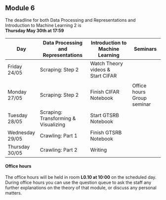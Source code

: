 
## Module 6

The deadline for both Data Processing and Representations and Introduction to Machine Learning 2 is<br>**Thursday May 30th at 17:59**

| Day                | Data Processing<br>and Representations | Introduction to<br>Machine Learning | Seminars          |
| ------------------ | ---------------------------- | ----------------------------------- | --------------------------- |
| Friday<br>24/05    | Scraping: Step 2             | Watch Theory videos &<br>Start CIFAR |                            |
|                    |                              |                                      |                            |
| Monday<br>27/05    | Scraping: Step 2             | Finish CIFAR Notebook               | Office hours<br>Group seminar|
| Tuesday<br>28/05   | Scraping: Transforming &<br> Visualizing | Start GTSRB Notebook    |                             |
| Wednesday<br>29/05 | Crawling: Part 1             | Finish GTSRB Notebook               |                             |
| Thursday<br>30/05  | Crawling: Part 2             | Writing                             |                             |



#### Office hours

The office hours will be held in room **L0.10 at 10:00** on the scheduled day. During office hours you can use the question queue to ask the staff any further explanations on the theory of that module, or discuss any personal matters.

